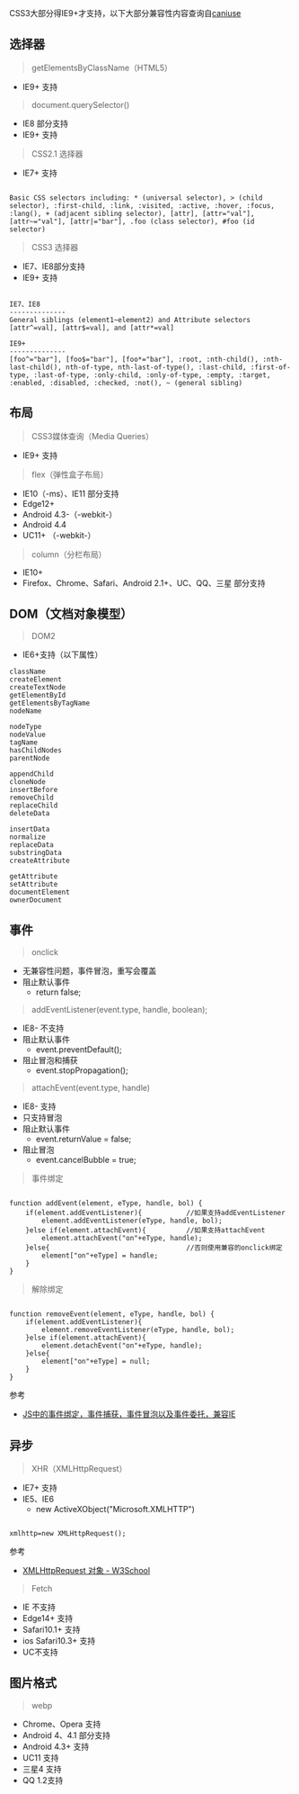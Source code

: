 CSS3大部分得IE9+才支持，以下大部分兼容性内容查询自[caniuse](http://caniuse.com/)

## 选择器

> getElementsByClassName（HTML5）

* IE9+ 支持

> document.querySelector()

* IE8 部分支持
* IE9+ 支持

> CSS2.1 选择器

* IE7+ 支持

```

Basic CSS selectors including: * (universal selector), > (child selector), :first-child, :link, :visited, :active, :hover, :focus, :lang(), + (adjacent sibling selector), [attr], [attr="val"], [attr~="val"], [attr|="bar"], .foo (class selector), #foo (id selector)

```

> CSS3 选择器

* IE7、IE8部分支持
* IE9+ 支持

```

IE7、IE8
--------------
General siblings (element1~element2) and Attribute selectors [attr^=val], [attr$=val], and [attr*=val]

IE9+
--------------
[foo^="bar"], [foo$="bar"], [foo*="bar"], :root, :nth-child(), :nth-last-child(), nth-of-type, nth-last-of-type(), :last-child, :first-of-type, :last-of-type, :only-child, :only-of-type, :empty, :target, :enabled, :disabled, :checked, :not(), ~ (general sibling)

```

## 布局

> CSS3媒体查询（Media Queries）

* IE9+ 支持

> flex（弹性盒子布局）

* IE10（-ms）、IE11 部分支持
* Edge12+
* Android 4.3-（-webkit-）
* Android 4.4
* UC11+ （-webkit-）

> column（分栏布局）

* IE10+
* Firefox、Chrome、Safari、Android 2.1+、UC、QQ、三星 部分支持

## DOM（文档对象模型）

> DOM2

* IE6+支持（以下属性）

```
className
createElement
createTextNode
getElementById
getElementsByTagName
nodeName

nodeType
nodeValue
tagName
hasChildNodes
parentNode

appendChild
cloneNode
insertBefore
removeChild
replaceChild
deleteData

insertData
normalize
replaceData
substringData
createAttribute

getAttribute
setAttribute
documentElement
ownerDocument
```

## 事件

> onclick

* 无兼容性问题，事件冒泡，重写会覆盖
* 阻止默认事件
	* return false;

> addEventListener(event.type, handle, boolean);

* IE8- 不支持
* 阻止默认事件
	* event.preventDefault();
* 阻止冒泡和捕获
	* event.stopPropagation();

> attachEvent(event.type, handle)

* IE8- 支持
* 只支持冒泡
* 阻止默认事件
	* event.returnValue = false;
* 阻止冒泡
	* event.cancelBubble = true;

> 事件绑定

```

function addEvent(element, eType, handle, bol) {
    if(element.addEventListener){           //如果支持addEventListener
        element.addEventListener(eType, handle, bol);
    }else if(element.attachEvent){          //如果支持attachEvent
        element.attachEvent("on"+eType, handle);
    }else{                                  //否则使用兼容的onclick绑定
        element["on"+eType] = handle;
    }
}

```

> 解除绑定

```

function removeEvent(element, eType, handle, bol) {
    if(element.addEventListener){
        element.removeEventListener(eType, handle, bol);
    }else if(element.attachEvent){
        element.detachEvent("on"+eType, handle);
    }else{
        element["on"+eType] = null;
    }
}

```

参考

* [JS中的事件绑定，事件捕获，事件冒泡以及事件委托，兼容IE](http://www.cnblogs.com/zhangmingze/p/4864367.html)

## 异步

> XHR（XMLHttpRequest）

* IE7+ 支持
* IE5、IE6
	* new ActiveXObject("Microsoft.XMLHTTP")

```

xmlhttp=new XMLHttpRequest();

```

参考

* [XMLHttpRequest 对象 - W3School](http://www.w3school.com.cn/xml/xml_http.asp)

> Fetch

* IE 不支持
* Edge14+ 支持
* Safari10.1+ 支持
* ios Safari10.3+ 支持
* UC不支持

## 图片格式

> webp

* Chrome、Opera 支持
* Android 4、4.1 部分支持
* Android 4.3+ 支持
* UC11 支持
* 三星4 支持
* QQ 1.2支持